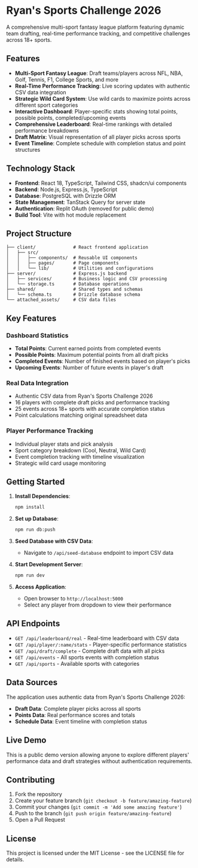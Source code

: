 # Ryan's Sports Challenge 2026

A comprehensive multi-sport fantasy league platform featuring dynamic team drafting, real-time performance tracking, and competitive challenges across 18+ sports.

## Features

- **Multi-Sport Fantasy League**: Draft teams/players across NFL, NBA, Golf, Tennis, F1, College Sports, and more
- **Real-Time Performance Tracking**: Live scoring updates with authentic CSV data integration
- **Strategic Wild Card System**: Use wild cards to maximize points across different sport categories
- **Interactive Dashboard**: Player-specific stats showing total points, possible points, completed/upcoming events
- **Comprehensive Leaderboard**: Real-time rankings with detailed performance breakdowns
- **Draft Matrix**: Visual representation of all player picks across sports
- **Event Timeline**: Complete schedule with completion status and point structures

## Technology Stack

- **Frontend**: React 18, TypeScript, Tailwind CSS, shadcn/ui components
- **Backend**: Node.js, Express.js, TypeScript
- **Database**: PostgreSQL with Drizzle ORM
- **State Management**: TanStack Query for server state
- **Authentication**: Replit OAuth (removed for public demo)
- **Build Tool**: Vite with hot module replacement

## Project Structure

```
├── client/              # React frontend application
│   ├── src/
│   │   ├── components/  # Reusable UI components
│   │   ├── pages/       # Page components
│   │   └── lib/         # Utilities and configurations
├── server/              # Express.js backend
│   ├── services/        # Business logic and CSV processing
│   └── storage.ts       # Database operations
├── shared/              # Shared types and schemas
│   └── schema.ts        # Drizzle database schema
└── attached_assets/     # CSV data files
```

## Key Features

### Dashboard Statistics
- **Total Points**: Current earned points from completed events
- **Possible Points**: Maximum potential points from all draft picks
- **Completed Events**: Number of finished events based on player's picks
- **Upcoming Events**: Number of future events in player's draft

### Real Data Integration
- Authentic CSV data from Ryan's Sports Challenge 2026
- 16 players with complete draft picks and performance tracking
- 25 events across 18+ sports with accurate completion status
- Point calculations matching original spreadsheet data

### Player Performance Tracking
- Individual player stats and pick analysis
- Sport category breakdown (Cool, Neutral, Wild Card)
- Event completion tracking with timeline visualization
- Strategic wild card usage monitoring

## Getting Started

1. **Install Dependencies**:
   ```bash
   npm install
   ```

2. **Set up Database**:
   ```bash
   npm run db:push
   ```

3. **Seed Database with CSV Data**:
   - Navigate to `/api/seed-database` endpoint to import CSV data

4. **Start Development Server**:
   ```bash
   npm run dev
   ```

5. **Access Application**:
   - Open browser to `http://localhost:5000`
   - Select any player from dropdown to view their performance

## API Endpoints

- `GET /api/leaderboard/real` - Real-time leaderboard with CSV data
- `GET /api/player/:name/stats` - Player-specific performance statistics
- `GET /api/draft/complete` - Complete draft data with all picks
- `GET /api/events` - All sports events with completion status
- `GET /api/sports` - Available sports with categories

## Data Sources

The application uses authentic data from Ryan's Sports Challenge 2026:
- **Draft Data**: Complete player picks across all sports
- **Points Data**: Real performance scores and totals
- **Schedule Data**: Event timeline with completion status

## Live Demo

This is a public demo version allowing anyone to explore different players' performance data and draft strategies without authentication requirements.

## Contributing

1. Fork the repository
2. Create your feature branch (`git checkout -b feature/amazing-feature`)
3. Commit your changes (`git commit -m 'Add some amazing feature'`)
4. Push to the branch (`git push origin feature/amazing-feature`)
5. Open a Pull Request

## License

This project is licensed under the MIT License - see the LICENSE file for details.